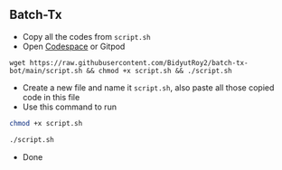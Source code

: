 ## Batch-Tx

- Copy all the codes from `script.sh`
- Open [Codespace](https://github.com/codespaces) or Gitpod
  
```
wget https://raw.githubusercontent.com/BidyutRoy2/batch-tx-bot/main/script.sh && chmod +x script.sh && ./script.sh
```

- Create a new file and name it `script.sh`, also paste all those copied code in this file
- Use this command to run
```bash
chmod +x script.sh
```
```bash
./script.sh
```
- Done
